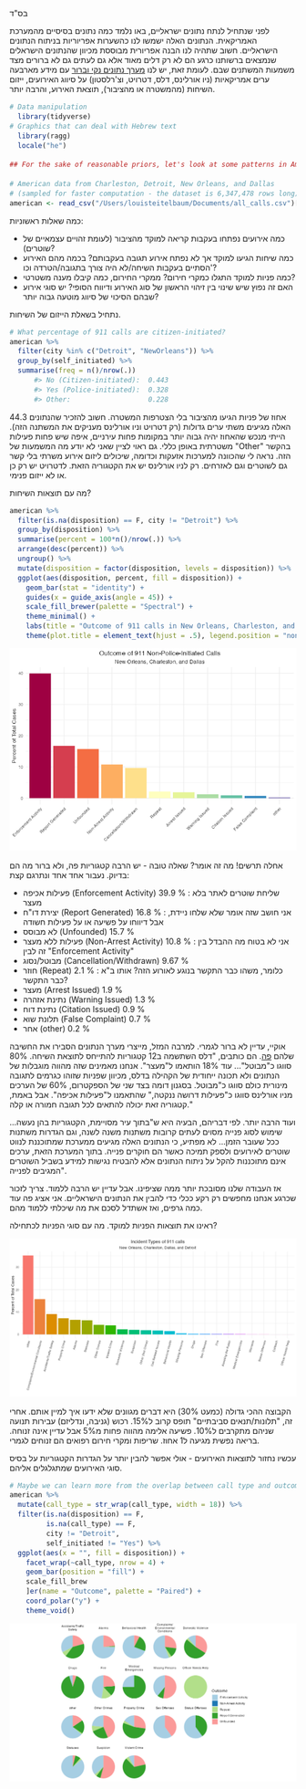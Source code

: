 <p align="left">
בס"ד
<p/>


לפני שנתחיל לנתח נתונים ישראליים, באו נלמד כמה נתונים בסיסיים מהמערכת האמריקאית. הנתונים האלה ישמשו לנו כהשערות אפריוריות בניתוח הנתונים הישראליים. חשוב שתהיה לנו הבנה אפריורית מבוססת מכיוון שהנתונים הישראלים שנמצאים ברשותנו כרגע הם לא רק דלים מאוד אלא גם לעתים גם לא ברורים מצד משמעות המשתנים שבם. לעומת זאת, יש לנו [מערך נתונים נקי וברור](https://github.com/tsdataclinic/Vera/tree/master/data) עם מידע מארבעה ערים אמריקאיות (ניו אורלינס, דלס, דטרויט, וצ'רלסטון) על סיווג האירועים, ייזום השיחות (מהמשטרה או מהציבור), תוצאת האירוע, והרבה יותר. 
``` r
# Data manipulation
  library(tidyverse)
# Graphics that can deal with Hebrew text
  library(ragg)
  locale("he")

## For the sake of reasonable priors, let's look at some patterns in American 911 data

# American data from Charleston, Detroit, New Orleans, and Dallas 
# (sampled for faster computation - the dataset is 6,347,478 rows long):   
american <- read_csv("/Users/louisteitelbaum/Documents/all_calls.csv")[sample(1:6347478, 20000), -(1:26)]
```
כמה שאלות ראשוניות: 
- כמה אירועים נפתחו בעקבות קריאה למוקד מהציבור (לעומת זהויים עצמאיים של שוטרים)? 
- כמה שיחות הגיעו למוקד אך לא נפתח אירוע תגובה בעקבותם? בכמה מהם האירוע הסתיים בעקבות השיחה/לא היה צורך בתגובה/הטרדה וכו'? 
- כמה פניות למוקד התגלו כמקרי חירום? ממקרי החירום, כמה קיבלו מענה משטרטי?
- האם זה נפוץ שיש שינוי בין זיהוי הראשון של סוג האירוע ודיווח הסופי? יש סוגי אירוע שבהם הסיכוי של סיווג מוטעה גבוה יותר?

נתחיל בשאלת הייזום של השיחות. 
``` r
# What percentage of 911 calls are citizen-initiated?
american %>% 
  filter(city %in% c("Detroit", "NewOrleans")) %>%
  group_by(self_initiated) %>% 
  summarise(freq = n()/nrow(.))
      #> No (Citizen-initiated):  0.443
      #> Yes (Police-initiated):  0.328
      #> Other:                   0.228
```
44.3 אחוז של פניות הגיעו מהציבור בלי הצטרפות המשטרה. חשוב להזכיר שהנתונים האלה מגיעים משתי ערים גדולות (רק דטרויט וניו אורלינס מעניקים את המשתנה הזה). הייתי מנכש שהאחוז יהיה גבוה יותר במקומות פחות עירניים, איפה שיש פחות פעילות משטרתית באופן כללי. גם ראוי לציין שאני לא יודע מה המשמעות של "Other" בהקשר הזה. נראה לי שהכוונה למערכות אזעקות וכדומה, שיכולים ליזום אירוע משרתי בלי קשר גם לשוטרים וגם לאזרחים. רק לניו אורלינס יש את הקטגוריה הזאת. לדטרויט יש רק כן או לא ייזום פנימי. 

מה עם תוצאות השיחות?
```r
american %>%
  filter(is.na(disposition) == F, city != "Detroit") %>%
  group_by(disposition) %>%
  summarise(percent = 100*n()/nrow(.)) %>%
  arrange(desc(percent)) %>%
  ungroup() %>%
  mutate(disposition = factor(disposition, levels = disposition)) %>%
  ggplot(aes(disposition, percent, fill = disposition)) +
    geom_bar(stat = "identity") +
    guides(x = guide_axis(angle = 45)) +
    scale_fill_brewer(palette = "Spectral") +
    theme_minimal() +
    labs(title = "Outcome of 911 calls in New Orleans, Charleston, and Dallas", x = "", y = "Percent of Total Cases") +
    theme(plot.title = element_text(hjust = .5), legend.position = "none")
```
<p align="center">
<img src= "figures/moked4.png"/>
</p>

אחלה תרשים! מה זה אומר? שאלה טובה - יש הרבה קטגוריות פה, ולא ברור מה הם בדיוק. נעבור אחד אחד ונתרגם קצת:
- פעילות אכיפה (Enforcement Activity)  39.9 %  : שליחת שוטרים לאתר בלא מעצר
- יצירת דו"ח (Report Generated)        16.8 %  : אני חושב שזה אומר שלא שלחו ניידת, אבל דיווחו על פשיעה או על פעילות חשודה
- לא מבוסס (Unfounded)       15.7 %
- פעילות ללא מעצר (Non-Arrest Activity)   10.8 %  : אני לא בטוח מה ההבדל בין זה לבין "Enforcement Activity" 
- מבוטל/נסוג (Cancellation/Withdrawn)  9.67 %
- חוזר (Repeat)     2.1 %  : כלומר, משהו כבר התקשר בנוגע לאורוע הזה? אותו ב"א כבר התקשר?
- מעצר (Arrest Issued)      1.9 % 
- נתינת אזהרה (Warning Issued)        1.3 % 
- נתינת דוח  (Citation Issued)          0.9 %  
- תלונת שוא (False Complaint)          0.7 % 
- אחר (other)                    0.2 %  

אוקיי, עדיין לא ברור לגמרי. למרבה המזל, מייצרי מערך הנתונים הסבירו את החשיבה שלהם [פה](https://medium.com/dataclinic/creating-a-consolidated-taxonomy-for-911-call-data-across-different-us-cities-part-2-9600cb09abfd). הם כותבים, "דלס השתשמה ב12 קטגוריות להתייחס לתוצאת השיחה. 80% סווגו כ"מבוטל"... עוד 18% הותאמו ל"מעצר". אנחנו מאמינים שזה מהווה מוגבלות של הנתונים ולא תכונה ייחודית של הקהילה בדלס, מכיוון שפניות שזוהו כגרמים לתגובה מינורית כולם סווגו כ"מבוטל. בסגנון דומה בצד שני של הספקטרום, 60% של הערכים מניו אורלינס סווגו כ"פעילות דרושה ננקטה," שהתאמנו ל"פעילות אכיפה". אבל באמת, קטגוריה זאת יכולה להתאים לכל תגובה חמורה או קלה."

...ועוד הרבה יותר. לפי דבריהם, הבעיה היא ש"בתוך עיר מסויימת, הקטגוריות בהן נעשה שימוש לסוג פנייה מסוים לעתים קרובות משתנות משנה לשנה, וגם הגדרות משתנות ככל שעובר הזמן... לא מפתיע, כי הנתונים האלה מגיעים ממערכת שמתוכננת לנווט שוטרים לאירועים ולספק תמיכה כאשר הם חוקרים פנייה. בתוך המערכת הזאת, ערכים אינם מתוכננות להקל על ניתוח הנתונים אלא להבטיח נגישות למידע בשביל השוטרים המגיבים לפנייה".  

אז העבודה שלנו מסובכת יותר ממה שציפינו. אבל עדיין יש הרבה ללמוד. צריך לזכור שכרגע אנחנו מחפשים רק רקע ככלי כדי להבין את הנתונים הישראליים. אני אציג פה עוד כמה גרפים, ואז אשתדל לסכם את מה שיכלתי ללמוד מהם.

ראינו את תוצאות הפניות למוקד. מה עם סוגי הפניות לכתחילה?
<p align="center">
<img src= "figures/moked5.png"/>
</p>

הקבוצה ההכי גדולה (כמעט 30%) היא דברים מגוונים שלא ידעו איך למיין אותם. אחרי זה, "תלונות/תנאים סביבתיים" תופס קרוב ל15%. רכוש (גניבה, ונדליזם) עבירות תנועה שניהם מתקרבים ל10%. פשיעה אלימה מהווה פחות מ5% אבל עדיין אינה זנוחה. בריאה נפשית מגיעה ל1 אחוז. שריפות ומקרי חירום רפואים הם זנוחים לגמרי.

עכשיו נחזור לתוצאות האירועים - אולי אפשר להבין יותר על הגדרות הקטגוריות על בסיס סוגי האירועים שמתגלגלים אליהם. 
```r
# Maybe we can learn more from the overlap between call type and outcome
american %>%
  mutate(call_type = str_wrap(call_type, width = 18)) %>%
  filter(is.na(disposition) == F, 
         is.na(call_type) == F,
         city != "Detroit", 
         self_initiated != "Yes") %>%
  ggplot(aes(x = "", fill = disposition)) +
    facet_wrap(~call_type, nrow = 4) +
    geom_bar(position = "fill") +
    scale_fill_brew
    ]er(name = "Outcome", palette = "Paired") +
    coord_polar("y") +
    theme_void()
```
<p align="center">
<img src= "figures/moked6.png"/>
</p>
